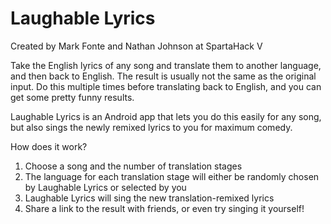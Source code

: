 # Laughable Lyrics
Created by Mark Fonte and Nathan Johnson at SpartaHack V

Take the English lyrics of any song and translate them to another language, and then back to English. The result is usually not the same as the original input. Do this multiple times before translating back to English, and you can get some pretty funny results. 

Laughable Lyrics is an Android app that lets you do this easily for any song, but also sings the newly remixed lyrics to you for maximum comedy.

How does it work?
1. Choose a song and the number of translation stages
2. The language for each translation stage will either be randomly chosen by Laughable Lyrics or selected by you
3. Laughable Lyrics will sing the new translation-remixed lyrics 
4. Share a link to the result with friends, or even try singing it yourself!
